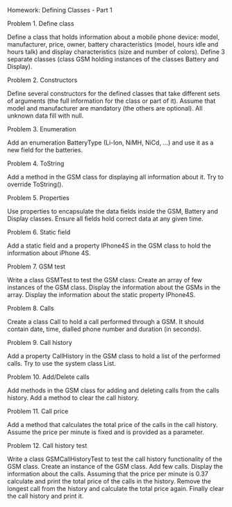 Homework: Defining Classes - Part 1

Problem 1. Define class

Define a class that holds information about a mobile phone device: model, manufacturer, price, owner, battery characteristics (model, hours idle and hours talk) and display characteristics (size and number of colors).
Define 3 separate classes (class GSM holding instances of the classes Battery and Display).

Problem 2. Constructors

Define several constructors for the defined classes that take different sets of arguments (the full information for the class or part of it).
Assume that model and manufacturer are mandatory (the others are optional). All unknown data fill with null.

Problem 3. Enumeration

Add an enumeration BatteryType (Li-Ion, NiMH, NiCd, …) and use it as a new field for the batteries.

Problem 4. ToString

Add a method in the GSM class for displaying all information about it.
Try to override ToString().

Problem 5. Properties

Use properties to encapsulate the data fields inside the GSM, Battery and Display classes.
Ensure all fields hold correct data at any given time.

Problem 6. Static field

Add a static field and a property IPhone4S in the GSM class to hold the information about iPhone 4S.

Problem 7. GSM test

Write a class GSMTest to test the GSM class:
Create an array of few instances of the GSM class.
Display the information about the GSMs in the array.
Display the information about the static property IPhone4S.

Problem 8. Calls

Create a class Call to hold a call performed through a GSM.
It should contain date, time, dialled phone number and duration (in seconds).

Problem 9. Call history

Add a property CallHistory in the GSM class to hold a list of the performed calls.
Try to use the system class List<Call>.

Problem 10. Add/Delete calls

Add methods in the GSM class for adding and deleting calls from the calls history.
Add a method to clear the call history.

Problem 11. Call price

Add a method that calculates the total price of the calls in the call history.
Assume the price per minute is fixed and is provided as a parameter.

Problem 12. Call history test

Write a class GSMCallHistoryTest to test the call history functionality of the GSM class.
Create an instance of the GSM class.
Add few calls.
Display the information about the calls.
Assuming that the price per minute is 0.37 calculate and print the total price of the calls in the history.
Remove the longest call from the history and calculate the total price again.
Finally clear the call history and print it.
